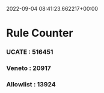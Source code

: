 2022-09-04 08:41:23.662217+00:00
# Rule Counter 
 ### UCATE : 516451

 ### Veneto : 20917

 ### Allowlist : 13924
